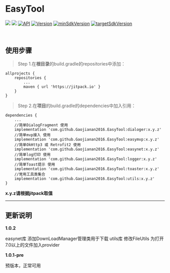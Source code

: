 # EasyTool
[![](https://jitpack.io/v/Gaojianan2016/EasyTool.svg)](https://jitpack.io/#Gaojianan2016/EasyTool) [![](https://img.shields.io/badge/platform-android-brightgreen.svg)](https://developer.android.com/index.html) [![API](https://img.shields.io/badge/API-19%2B-brightgreen.svg?style=flat)](https://android-arsenal.com/api?level=19) [![Version](https://img.shields.io/badge/Android%20Studio-3.0.1-brightgreen.svg)](https://img.shields.io/badge/Android%20Studio-3.0.1-brightgreen.svg) [![minSdkVersion](https://img.shields.io/badge/minSdkVersion-19-brightgreen.svg)](https://img.shields.io/badge/minSdkVersion-19-brightgreen.svg) [![targetSdkVersion](https://img.shields.io/badge/targetSdkVersion-27-orange.svg)](https://img.shields.io/badge/targetSdkVersion-27-orange.svg)

<br>

## 使用步骤
> Step 1.在**根目录**的build.gradle的repositories中添加：
```
allprojects {
    repositories {
        ...
        maven { url 'https://jitpack.io' }
    }
}
```
> Step 2.在**项目**的build.gradle的dependencies中加入引用：
```
dependencies {
    ...
    //简单DialogFragment 使用
    implementation 'com.github.Gaojianan2016.EasyTool:dialoger:x.y.z'
    //简单mvp接入 使用
    implementation 'com.github.Gaojianan2016.EasyTool:easymvp:x.y.z'
    //简单OkHttp3 或 Retrofit2 使用
    implementation 'com.github.Gaojianan2016.EasyTool:easynet:x.y.z'
    //简单log打印 使用
    implementation 'com.github.Gaojianan2016.EasyTool:logger:x.y.z'
    //简单Toast提示 使用
    implementation 'com.github.Gaojianan2016.EasyTool:toaster:x.y.z'
    //常用工具类集合
    implementation 'com.github.Gaojianan2016.EasyTool:utils:x.y.z'
}
```
**x.y.z请根据jitpack取值**

----------------

## 更新说明
**1.0.2**

easynet库 添加DownLoadManager管理类用于下载
utils库 修改FileUtils 为打开7.0以上的文件加入provider

**1.0.1-pre**

预版本，正常可用
